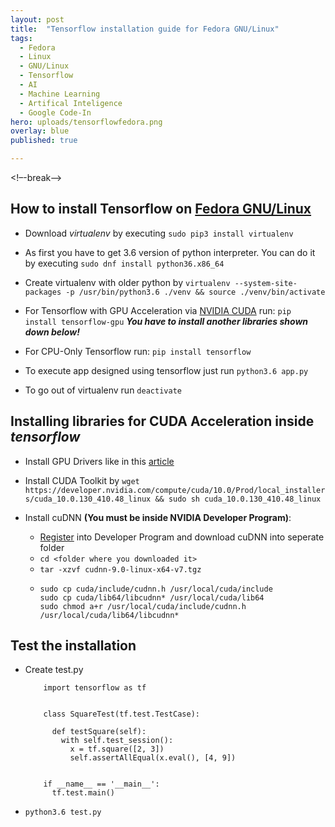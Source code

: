 ```yaml
---
layout: post
title:  "Tensorflow installation guide for Fedora GNU/Linux"
tags:
  - Fedora
  - Linux
  - GNU/Linux
  - Tensorflow
  - AI
  - Machine Learning
  - Artifical Inteligence
  - Google Code-In
hero: uploads/tensorflowfedora.png
overlay: blue
published: true

---
```

<!–-break-–>
## How to install Tensorflow on [Fedora GNU/Linux](https://getfedora.org/)
* Download *virtualenv* by executing ```sudo pip3 install virtualenv```

* As first you have to get 3.6 version of python interpreter. You can do it by executing ```sudo dnf install python36.x86_64```

* Create virtualenv with older python by ```virtualenv --system-site-packages -p /usr/bin/python3.6 ./venv && source ./venv/bin/activate```

* For Tensorflow with GPU Acceleration via [NVIDIA CUDA](https://en.wikipedia.org/wiki/CUDA) run: ```pip install tensorflow-gpu``` ***You have to install another libraries shown down below!***

* For CPU-Only Tensorflow run: ```pip install tensorflow```

* To execute app designed using tensorflow just run ```python3.6 app.py```

* To go out of virtualenv run ```deactivate```

## Installing libraries for CUDA Acceleration inside *tensorflow*

* Install GPU Drivers like in this [article](https://fedoramagazine.org/install-nvidia-gpu/)

* Install CUDA Toolkit by ```wget https://developer.nvidia.com/compute/cuda/10.0/Prod/local_installers/cuda_10.0.130_410.48_linux && sudo sh cuda_10.0.130_410.48_linux```

* Install cuDNN **(You must be inside NVIDIA Developer Program)**:
    * [Register](https://developer.nvidia.com/cudnn) into Developer Program and download cuDNN into seperate folder
    * ```cd <folder where you downloaded it>```
    * ```tar -xzvf cudnn-9.0-linux-x64-v7.tgz```
    * ```
      sudo cp cuda/include/cudnn.h /usr/local/cuda/include
      sudo cp cuda/lib64/libcudnn* /usr/local/cuda/lib64
      sudo chmod a+r /usr/local/cuda/include/cudnn.h /usr/local/cuda/lib64/libcudnn*
      ```
## Test the installation
* Create test.py
  ```
      import tensorflow as tf


      class SquareTest(tf.test.TestCase):

        def testSquare(self):
          with self.test_session():
            x = tf.square([2, 3])
            self.assertAllEqual(x.eval(), [4, 9])


      if __name__ == '__main__':
        tf.test.main()
  ```

* ```python3.6 test.py```